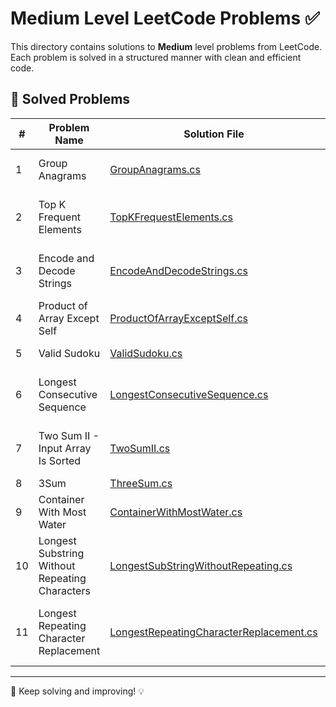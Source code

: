 # Medium Level LeetCode Problems ✅

This directory contains solutions to **Medium** level problems from LeetCode. Each problem is solved in a structured manner with clean and efficient code.

## 📌 Solved Problems

| # | Problem Name | Solution File | LeetCode Link |
|---|-------------|--------------|---------------|
| 1 | Group Anagrams | [GroupAnagrams.cs](GroupAnagrams.cs) | [🔗 Group Anagrams 49](https://leetcode.com/problems/group-anagrams/) |
| 2 | Top K Frequent Elements | [TopKFrequestElements.cs](TopKFrequentElements.cs) | [🔗 Top K Frequent Elements 347](https://leetcode.com/problems/top-k-frequent-elements/) |
| 3 | Encode and Decode Strings | [EncodeAndDecodeStrings.cs](EncodeAndDecodeStrings.cs) | [🔗 Encode And Decode Strings 659 (LintCode)](https://www.lintcode.com/problem/659/) |
| 4 | Product of Array Except Self | [ProductOfArrayExceptSelf.cs](ProductOfArrayExceptSelf.cs) | [🔗 Product of Array Except Self 238](https://leetcode.com/problems/product-of-array-except-self/) |
| 5 | Valid Sudoku | [ValidSudoku.cs](ValidSudoku.cs) | [🔗 Valid Sudoku 36](https://leetcode.com/problems/valid-sudoku/) |
| 6 | Longest Consecutive Sequence | [LongestConsecutiveSequence.cs](LongestConsecutiveSequence.cs) | [🔗 Longest Consecutive Sequence 128](https://leetcode.com/problems/longest-consecutive-sequence/) |
| 7 | Two Sum II - Input Array Is Sorted | [TwoSumII.cs](TwoSumII.cs) | [🔗 Two SUM II - Input Array Is Sorted 167](https://leetcode.com/problems/two-sum-ii-input-array-is-sorted/) |
| 8 | 3Sum | [ThreeSum.cs](ThreeSum.cs) | [🔗 3Sum 15](https://leetcode.com/problems/3sum/) |
| 9 | Container With Most Water | [ContainerWithMostWater.cs](ContainerWithMostWater.cs) | [🔗 Container With Most Water 11](https://leetcode.com/problems/container-with-most-water/) |
| 10 | Longest Substring Without Repeating Characters | [LongestSubStringWithoutRepeating.cs](LongestSubStringWithoutRepeating.cs) | [🔗 Longest Substring Without Repeating Characters 3]() |
| 11 | Longest Repeating Character Replacement | [LongestRepeatingCharacterReplacement.cs](LongestRepeatingCharacterReplacement.cs) | [🔗 Longest Repeating Character Replacement 424](https://leetcode.com/problems/longest-repeating-character-replacement/) |
---

🚀 Keep solving and improving! 💡

